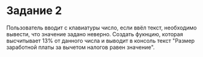 # Задание 2
Пользователь вводит с клавиатуры число, если ввёл текст, необходимо вывести, что значение задано неверно.
Создать фукнцию, которая высчитывает 13% от данного числа и выводит в консоль текст "Размер заработной платы за вычетом налогов равен значение".
